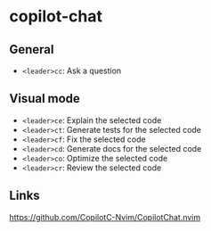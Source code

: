 # copilot-chat

## General

- `<leader>cc`: Ask a question

## Visual mode

- `<leader>ce`: Explain the selected code
- `<leader>ct`: Generate tests for the selected code
- `<leader>cf`: Fix the selected code
- `<leader>cd`: Generate docs for the selected code
- `<leader>co`: Optimize the selected code
- `<leader>cr`: Review the selected code

## Links

https://github.com/CopilotC-Nvim/CopilotChat.nvim
